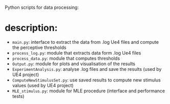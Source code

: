 Python scripts for data processing:

# description:

* ```main.py```: interface to extract the data from .log Ue4 files and compute the perceptive thresholds
* ```process_log.py```: module that extracts data form .log Ue4 files
* ```process_data.py```: module that computes thresholds
* ```Output.py```: module for plots and visualisation of the results
* ```ExperimentAnalysis.py```: analyse .log files and save the results (used by UE4 project)
* ```ComputeNewStimulusSet.py```: use saved results to compute new stimulus values (used by UE4 project)
* ```MLE_stimulus.py```: module for MLE procedure (interface and performance tests)